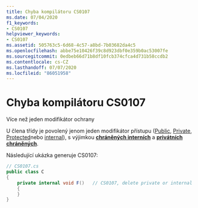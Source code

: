 ```yaml
---
title: Chyba kompilátoru CS0107
ms.date: 07/04/2020
f1_keywords:
- CS0107
helpviewer_keywords:
- CS0107
ms.assetid: 505763c5-6d68-4c57-a8bd-7b03682da4c5
ms.openlocfilehash: abbe75e10426f39c8d923dbf0e359b0ac53007fe
ms.sourcegitcommit: 0edbeb66d71b8df10fcb374cfca4d731b58ccdb2
ms.contentlocale: cs-CZ
ms.lasthandoff: 07/07/2020
ms.locfileid: "86051958"
---
```

# <a name="compiler-error-cs0107"></a>Chyba kompilátoru CS0107

Více než jeden modifikátor ochrany

U člena třídy je povolený jenom jeden modifikátor přístupu ([Public](../language-reference/keywords/public.md), [Private](../language-reference/keywords/private.md), [Protected](../language-reference/keywords/protected.md)nebo [internal](../language-reference/keywords/internal.md)), s výjimkou [**chráněných interních**](../language-reference/keywords/protected-internal.md) a [**privátních chráněných**](../language-reference/keywords/private-protected.md).

Následující ukázka generuje CS0107:

```csharp
// CS0107.cs
public class C
{
    private internal void F()   // CS0107, delete private or internal
    {
    }
}
```
